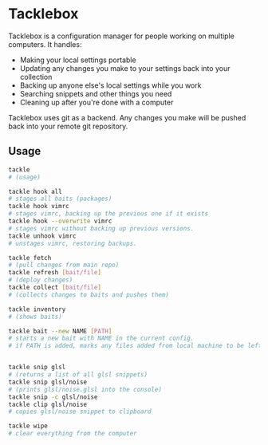 # Tacklebox
Tacklebox is a configuration manager for people working on multiple computers. It handles:
* Making your local settings portable
* Updating any changes you make to your settings back into your collection
* Backing up anyone else's local settings while you work
* Searching snippets and other things you need
* Cleaning up after you're done with a computer

Tacklebox uses git as a backend. Any changes you make will be pushed back into your remote git repository.
## Usage

``` bash
tackle
# (usage)

tackle hook all
# stages all baits (packages)
tackle hook vimrc
# stages vimrc, backing up the previous one if it exists
tackle hook --overwrite vimrc
# stages vimrc without backing up previous versions.
tackle unhook vimrc
# unstages vimrc, restoring backups.

tackle fetch
# (pull changes from main repo)
tackle refresh [bait/file]
# (deploy changes)
tackle collect [bait/file]
# (collects changes to baits and pushes them)

tackle inventory
# (shows baits)

tackle bait --new NAME [PATH]
# starts a new bait with NAME in the current config.
# if PATH is added, marks any files added from local machine to be left there when done.


tackle snip glsl
# (returns a list of all glsl snippets)
tackle snip glsl/noise
# (prints glsl/noise.glsl into the console)
tackle snip -c glsl/noise
tackle clip glsl/noise
# copies glsl/noise snippet to clipboard

tackle wipe 
# clear everything from the computer

```
